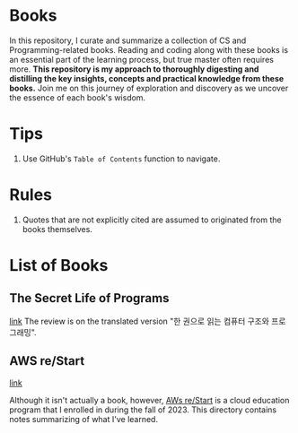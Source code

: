 # Books

In this repository, I curate and summarize a collection of CS and Programming-related books. Reading and coding along with these books is an essential part of the learning process, but true master often requires more. **This repository is my approach to thoroughly digesting and distilling the key insights, concepts and practical knowledge from these books.** Join me on this journey of exploration and discovery as we uncover the essence of each book's wisdom.

# Tips

1. Use GitHub's `Table of Contents` function to navigate.
# Rules

1. Quotes that are not explicitly cited are assumed to originated from the books themselves.

# List of Books

## The Secret Life of Programs

[link](./the-secret-life-of-programs/README.md)
The review is on the translated version "한 권으로 읽는 컴퓨터 구조와 프로그래밍".

## AWS re/Start

[link](./aws-re-start/README.md)

Although it isn't actually a book, however, [AWs re/Start](https://aws.amazon.com/training/restart/) is a cloud education program that I enrolled in during the fall of 2023. This directory contains notes summarizing of what I've learned.

